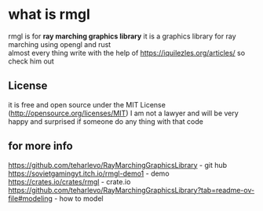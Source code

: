 # what is rmgl
rmgl is for **ray marching graphics library**
it is a graphics library for ray marching using opengl and rust  
almost every thing write with the help of https://iquilezles.org/articles/ so check him out 
## License
it is free and open source under the MIT License (http://opensource.org/licenses/MIT)
I am not a lawyer and will be very happy and surprised if someone do any thing with that code 

## for more info
https://github.com/teharlevo/RayMarchingGraphicsLibrary - git hub
https://sovietgamingyt.itch.io/rmgl-demo1 - demo
https://crates.io/crates/rmgl - crate.io 
https://github.com/teharlevo/RayMarchingGraphicsLibrary?tab=readme-ov-file#modeling - how to model